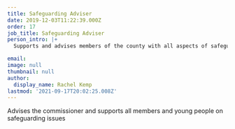 ```yaml
---
title: Safeguarding Adviser
date: 2019-12-03T11:22:39.000Z
order: 17
job_title: Safeguarding Adviser
person_intro: |+
  Supports and advises members of the county with all aspects of safeguarding.

email: 
image: null
thumbnail: null
author:
  display_name: Rachel Kemp
lastmod: '2021-09-17T20:02:25.008Z'
---
```

Advises the commissioner and supports all members and young people on safeguarding issues
